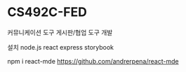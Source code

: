# CS492C-FED
커뮤니케이션 도구 게시판/협업 도구 개발

설치
node.js
react
express
storybook


npm i react-mde
https://github.com/andrerpena/react-mde